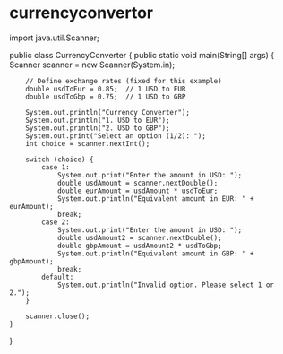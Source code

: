 # currencyconvertor
import java.util.Scanner;

public class CurrencyConverter {
    public static void main(String[] args) {
        Scanner scanner = new Scanner(System.in);

        // Define exchange rates (fixed for this example)
        double usdToEur = 0.85;  // 1 USD to EUR
        double usdToGbp = 0.75;  // 1 USD to GBP

        System.out.println("Currency Converter");
        System.out.println("1. USD to EUR");
        System.out.println("2. USD to GBP");
        System.out.print("Select an option (1/2): ");
        int choice = scanner.nextInt();

        switch (choice) {
            case 1:
                System.out.print("Enter the amount in USD: ");
                double usdAmount = scanner.nextDouble();
                double eurAmount = usdAmount * usdToEur;
                System.out.println("Equivalent amount in EUR: " + eurAmount);
                break;
            case 2:
                System.out.print("Enter the amount in USD: ");
                double usdAmount2 = scanner.nextDouble();
                double gbpAmount = usdAmount2 * usdToGbp;
                System.out.println("Equivalent amount in GBP: " + gbpAmount);
                break;
            default:
                System.out.println("Invalid option. Please select 1 or 2.");
        }

        scanner.close();
    }
}
